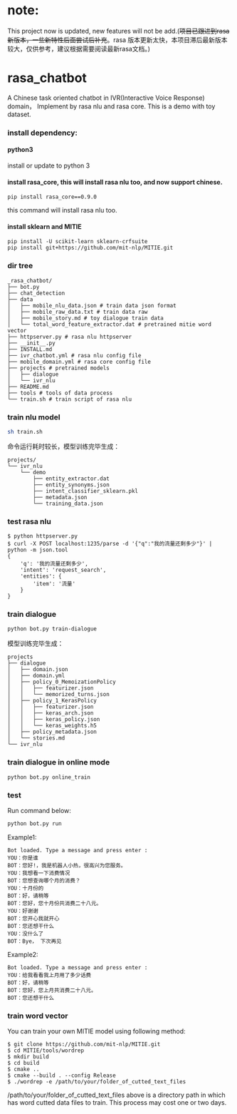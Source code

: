 # note:
This project now is updated, new features will not be add.(~~项目已跟进到rasa新版本，一些新特性后面尝试后补充~~。rasa 版本更新太快，本项目滞后最新版本较大，仅供参考，建议根据需要阅读最新rasa文档。)

# rasa_chatbot
A Chinese task oriented chatbot in  IVR(Interactive Voice Response) domain， Implement by rasa nlu and rasa core. This is a demo with toy dataset.

### install dependency:

#### python3
install or update to python 3

#### install rasa_core, this will install rasa nlu too, and now support chinese.
```
pip install rasa_core==0.9.0
```
this command will install rasa nlu too.

#### install sklearn and MITIE

```
pip install -U scikit-learn sklearn-crfsuite
pip install git+https://github.com/mit-nlp/MITIE.git
```

### dir tree
```
_rasa_chatbot/
├── bot.py
├── chat_detection
├── data
│   ├── mobile_nlu_data.json # train data json format
│   ├── mobile_raw_data.txt # train data raw
│   ├── mobile_story.md # toy dialogue train data 
│   └── total_word_feature_extractor.dat # pretrained mitie word vector
├── httpserver.py # rasa nlu httpserver
├── __init__.py
├── INSTALL.md
├── ivr_chatbot.yml # rasa nlu config file
├── mobile_domain.yml # rasa core config file
├── projects # pretrained models
│   ├── dialogue
│   └── ivr_nlu
├── README.md
├── tools # tools of data process
└── train.sh # train script of rasa nlu

```

### train nlu model
```bash
sh train.sh
```
命令运行耗时较长，模型训练完毕生成：
```
projects/
└── ivr_nlu
    └── demo
        ├── entity_extractor.dat
        ├── entity_synonyms.json
        ├── intent_classifier_sklearn.pkl
        ├── metadata.json
        └── training_data.json

```
### test rasa nlu
```
$ python httpserver.py
$ curl -X POST localhost:1235/parse -d '{"q":"我的流量还剩多少"}' | python -m json.tool
{
    'q': '我的流量还剩多少', 
    'intent': 'request_search', 
    'entities': {
        'item': '流量'
    }
}

```

### train dialogue
```bash
python bot.py train-dialogue
```
模型训练完毕生成：

```
projects
├── dialogue
│   ├── domain.json
│   ├── domain.yml
│   ├── policy_0_MemoizationPolicy
│   │   ├── featurizer.json
│   │   └── memorized_turns.json
│   ├── policy_1_KerasPolicy
│   │   ├── featurizer.json
│   │   ├── keras_arch.json
│   │   ├── keras_policy.json
│   │   └── keras_weights.h5
│   ├── policy_metadata.json
│   └── stories.md
└── ivr_nlu
```

### train dialogue in online mode
```
python bot.py online_train
```

### test
Run command below:
```bash
python bot.py run
```
Example1:
```
Bot loaded. Type a message and press enter : 
YOU：你是谁
BOT：您好!，我是机器人小热，很高兴为您服务。
YOU：我想看一下消费情况
BOT：您想查询哪个月的消费？
YOU：十月份的
BOT：好，请稍等
BOT：您好，您十月份共消费二十八元。
YOU：好谢谢
BOT：您开心我就开心
BOT：您还想干什么
YOU：没什么了
BOT：Bye， 下次再见

```
Example2:
```
Bot loaded. Type a message and press enter : 
YOU：给我看看我上月用了多少话费
BOT：好，请稍等
BOT：您好，您上月共消费二十八元。
BOT：您还想干什么

```

### train word vector

You can train your own MITIE model using following method:
```
$ git clone https://github.com/mit-nlp/MITIE.git
$ cd MITIE/tools/wordrep
$ mkdir build
$ cd build
$ cmake ..
$ cmake --build . --config Release
$ ./wordrep -e /path/to/your/folder_of_cutted_text_files
```
/path/to/your/folder_of_cutted_text_files above is a directory path in which has word cutted data files to train. This process may cost one or two days.
